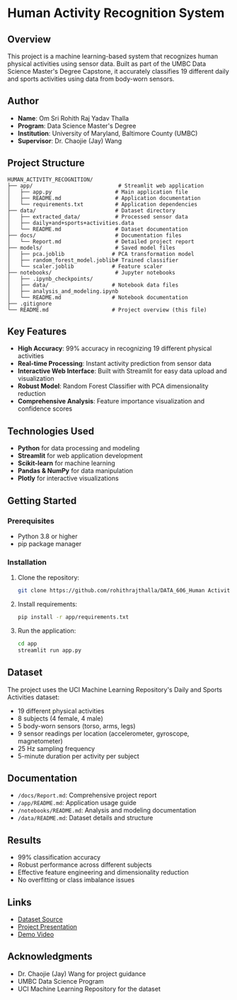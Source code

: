 # Human Activity Recognition System

## Overview
This project is a machine learning-based system that recognizes human physical activities using sensor data. Built as part of the UMBC Data Science Master's Degree Capstone, it accurately classifies 19 different daily and sports activities using data from body-worn sensors.

## Author
- **Name**: Om Sri Rohith Raj Yadav Thalla
- **Program**: Data Science Master's Degree
- **Institution**: University of Maryland, Baltimore County (UMBC)
- **Supervisor**: Dr. Chaojie (Jay) Wang

## Project Structure
```
HUMAN_ACTIVITY_RECOGNITION/
├── app/                           # Streamlit web application
│   ├── app.py                    # Main application file
│   ├── README.md                 # Application documentation
│   └── requirements.txt          # Application dependencies
├── data/                         # Dataset directory
│   ├── extracted_data/           # Processed sensor data
│   ├── daily+and+sports+activities.data
│   └── README.md                 # Dataset documentation
├── docs/                         # Documentation files
│   └── Report.md                 # Detailed project report
├── models/                       # Saved model files
│   ├── pca.joblib               # PCA transformation model
│   ├── random_forest_model.joblib# Trained classifier
│   └── scaler.joblib            # Feature scaler
├── notebooks/                    # Jupyter notebooks
│   ├── .ipynb_checkpoints/      
│   ├── data/                    # Notebook data files
│   ├── analysis_and_modeling.ipynb
│   └── README.md                # Notebook documentation
├── .gitignore
└── README.md                    # Project overview (this file)
```

## Key Features
- **High Accuracy**: 99% accuracy in recognizing 19 different physical activities
- **Real-time Processing**: Instant activity prediction from sensor data
- **Interactive Web Interface**: Built with Streamlit for easy data upload and visualization
- **Robust Model**: Random Forest Classifier with PCA dimensionality reduction
- **Comprehensive Analysis**: Feature importance visualization and confidence scores

## Technologies Used
- **Python** for data processing and modeling
- **Streamlit** for web application development
- **Scikit-learn** for machine learning
- **Pandas & NumPy** for data manipulation
- **Plotly** for interactive visualizations

## Getting Started

### Prerequisites
- Python 3.8 or higher
- pip package manager

### Installation
1. Clone the repository:
   ```bash
   git clone https://github.com/rohithrajthalla/DATA_606_Human Activity Recognition Using Sensor Data.git
   ```

2. Install requirements:
   ```bash
   pip install -r app/requirements.txt
   ```

3. Run the application:
   ```bash
   cd app
   streamlit run app.py
   ```

## Dataset
The project uses the UCI Machine Learning Repository's Daily and Sports Activities dataset:
- 19 different physical activities
- 8 subjects (4 female, 4 male)
- 5 body-worn sensors (torso, arms, legs)
- 9 sensor readings per location (accelerometer, gyroscope, magnetometer)
- 25 Hz sampling frequency
- 5-minute duration per activity per subject

## Documentation
- `/docs/Report.md`: Comprehensive project report
- `/app/README.md`: Application usage guide
- `/notebooks/README.md`: Analysis and modeling documentation
- `/data/README.md`: Dataset details and structure

## Results
- 99% classification accuracy
- Robust performance across different subjects
- Effective feature engineering and dimensionality reduction
- No overfitting or class imbalance issues

## Links
- [Dataset Source](https://archive.ics.uci.edu/dataset/256/daily+and+sports+activities)
- [Project Presentation](link_to_be_added)
- [Demo Video](link_to_be_added)

## Acknowledgments
- Dr. Chaojie (Jay) Wang for project guidance
- UMBC Data Science Program
- UCI Machine Learning Repository for the dataset